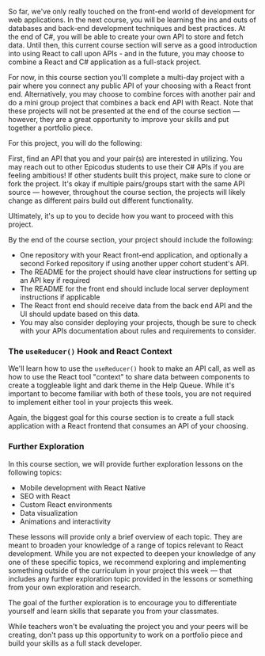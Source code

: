 So far, we've only really touched on the front-end world of development for web applications. In the next course, you will be learning the ins and outs of databases and back-end development techniques and best practices. At the end of C#, you will be able to create your own API to store and fetch data. Until then, this current course section will serve as a good introduction into using React to call upon APIs - and in the future, you may choose to combine a React and C# application as a full-stack project. 

For now, in this course section you'll complete a multi-day project with a pair where you connect any public API of your choosing with a React front end. Alternatively, you may choose to combine forces with another pair and do a mini group project that combines a back end API with React. Note that these projects will not be presented at the end of the course section — however, they are a great opportunity to improve your skills and put together a portfolio piece.

For this project, you will do the following:

First, find an API that you and your pair(s) are interested in utilizing. You may reach out to other Epicodus students to use their C# APIs if you are feeling ambitious! If other students built this project, make sure to clone or fork the project. It's okay if multiple pairs/groups start with the same API source — however, throughout the course section, the projects will likely change as different pairs build out different functionality.

Ultimately, it's up to you to decide how you want to proceed with this project.

By the end of the course section, your project should include the following:

* One repository with your React front-end application, and optionally a second Forked repository if using another upper cohort student's API.
* The README for the project should have clear instructions for setting up an API key if required
* The README for the front end should include local server deployment instructions if applicable
* The React front end should receive data from the back end API and the UI should update based on this data.
* You may also consider deploying your projects, though be sure to check with your APIs documentation about rules and requirements to consider. 

### The `useReducer()` Hook and React Context

We'll learn how to use the `useReducer()` hook to make an API call, as well as how to use the React tool "context" to share data between components to create a toggleable light and dark theme in the Help Queue. While it's important to become familiar with both of these tools, you are not required to implement either tool in your projects this week. 

Again, the biggest goal for this course section is to create a full stack application with a React frontend that consumes an API of your choosing.

### Further Exploration

In this course section, we will provide further exploration lessons on the following topics:

* Mobile development with React Native
* SEO with React
* Custom React environments
* Data visualization
* Animations and interactivity

These lessons will provide only a brief overview of each topic. They are meant to broaden your knowledge of a range of topics relevant to React development. While you are not expected to deepen your knowledge of any one of these specific topics, we recommend exploring and implementing something outside of the curriculum in your project this week — that includes any further exploration topic provided in the lessons or something from your own exploration and research.

The goal of the further exploration is to encourage you to differentiate yourself and learn skills that separate you from your classmates.

While teachers won't be evaluating the project you and your peers will be creating, don't pass up this opportunity to work on a portfolio piece and build your skills as a full stack developer.